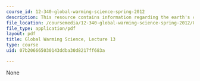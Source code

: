 ```yaml
---
course_id: 12-340-global-warming-science-spring-2012
description: This resource contains information regarding the earth's carbon cycle.
file_location: /coursemedia/12-340-global-warming-science-spring-2012/07b206665030143ddba30d8217ff683a_MIT12_340S12_lec13.pdf
file_type: application/pdf
layout: pdf
title: Global Warming Science, Lecture 13
type: course
uid: 07b206665030143ddba30d8217ff683a

---
```

None